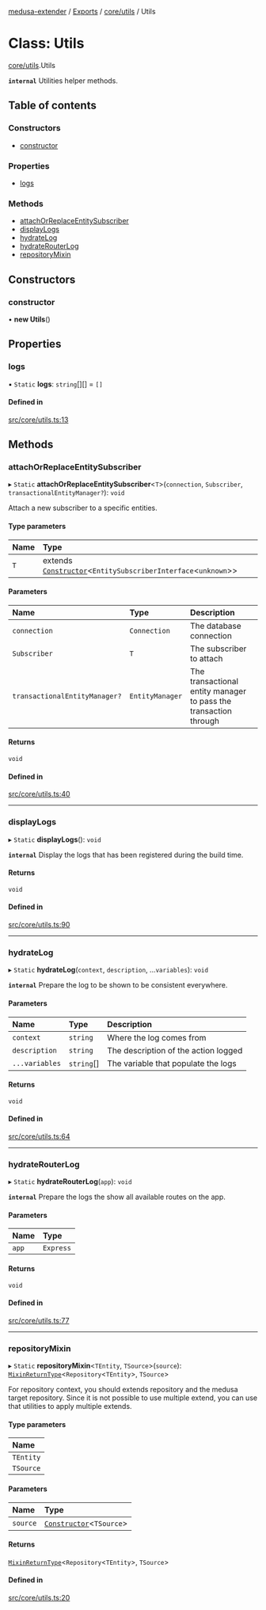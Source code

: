[medusa-extender](../README.md) / [Exports](../modules.md) / [core/utils](../modules/core_utils.md) / Utils

# Class: Utils

[core/utils](../modules/core_utils.md).Utils

**`internal`**
Utilities helper methods.

## Table of contents

### Constructors

- [constructor](core_utils.Utils.md#constructor)

### Properties

- [logs](core_utils.Utils.md#logs)

### Methods

- [attachOrReplaceEntitySubscriber](core_utils.Utils.md#attachorreplaceentitysubscriber)
- [displayLogs](core_utils.Utils.md#displaylogs)
- [hydrateLog](core_utils.Utils.md#hydratelog)
- [hydrateRouterLog](core_utils.Utils.md#hydraterouterlog)
- [repositoryMixin](core_utils.Utils.md#repositorymixin)

## Constructors

### constructor

• **new Utils**()

## Properties

### logs

▪ `Static` **logs**: `string`[][] = `[]`

#### Defined in

[src/core/utils.ts:13](https://github.com/adrien2p/medusa-extender/blob/f57fceb/src/core/utils.ts#L13)

## Methods

### attachOrReplaceEntitySubscriber

▸ `Static` **attachOrReplaceEntitySubscriber**<`T`\>(`connection`, `Subscriber`, `transactionalEntityManager?`): `void`

Attach a new subscriber to a specific entities.

#### Type parameters

| Name | Type |
| :------ | :------ |
| `T` | extends [`Constructor`](../modules/core_types.md#constructor)<`EntitySubscriberInterface`<`unknown`\>\> |

#### Parameters

| Name | Type | Description |
| :------ | :------ | :------ |
| `connection` | `Connection` | The database connection |
| `Subscriber` | `T` | The subscriber to attach |
| `transactionalEntityManager?` | `EntityManager` | The transactional entity manager to pass the transaction through |

#### Returns

`void`

#### Defined in

[src/core/utils.ts:40](https://github.com/adrien2p/medusa-extender/blob/f57fceb/src/core/utils.ts#L40)

___

### displayLogs

▸ `Static` **displayLogs**(): `void`

**`internal`**
Display the logs that has been registered during the build time.

#### Returns

`void`

#### Defined in

[src/core/utils.ts:90](https://github.com/adrien2p/medusa-extender/blob/f57fceb/src/core/utils.ts#L90)

___

### hydrateLog

▸ `Static` **hydrateLog**(`context`, `description`, ...`variables`): `void`

**`internal`**
Prepare the log to be shown to be consistent everywhere.

#### Parameters

| Name | Type | Description |
| :------ | :------ | :------ |
| `context` | `string` | Where the log comes from |
| `description` | `string` | The description of the action logged |
| `...variables` | `string`[] | The variable that populate the logs |

#### Returns

`void`

#### Defined in

[src/core/utils.ts:64](https://github.com/adrien2p/medusa-extender/blob/f57fceb/src/core/utils.ts#L64)

___

### hydrateRouterLog

▸ `Static` **hydrateRouterLog**(`app`): `void`

**`internal`**
Prepare the logs the show all available routes on the app.

#### Parameters

| Name | Type |
| :------ | :------ |
| `app` | `Express` |

#### Returns

`void`

#### Defined in

[src/core/utils.ts:77](https://github.com/adrien2p/medusa-extender/blob/f57fceb/src/core/utils.ts#L77)

___

### repositoryMixin

▸ `Static` **repositoryMixin**<`TEntity`, `TSource`\>(`source`): [`MixinReturnType`](../modules/core_types.md#mixinreturntype)<`Repository`<`TEntity`\>, `TSource`\>

For repository context, you should extends repository and the medusa target repository.
Since it is not possible to use multiple extend, you can use that utilities to apply multiple extends.

#### Type parameters

| Name |
| :------ |
| `TEntity` |
| `TSource` |

#### Parameters

| Name | Type |
| :------ | :------ |
| `source` | [`Constructor`](../modules/core_types.md#constructor)<`TSource`\> |

#### Returns

[`MixinReturnType`](../modules/core_types.md#mixinreturntype)<`Repository`<`TEntity`\>, `TSource`\>

#### Defined in

[src/core/utils.ts:20](https://github.com/adrien2p/medusa-extender/blob/f57fceb/src/core/utils.ts#L20)
